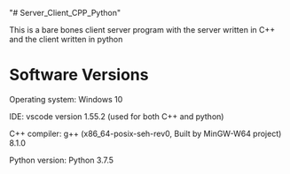 "# Server_Client_CPP_Python" 

This is a bare bones client server program with the server written in C++ and the client written in python

# Software Versions

Operating system: Windows 10

IDE:  vscode version 1.55.2 (used for both C++ and python)

C++ compiler: g++ (x86_64-posix-seh-rev0, Built by MinGW-W64 project) 8.1.0

Python version: Python 3.7.5

